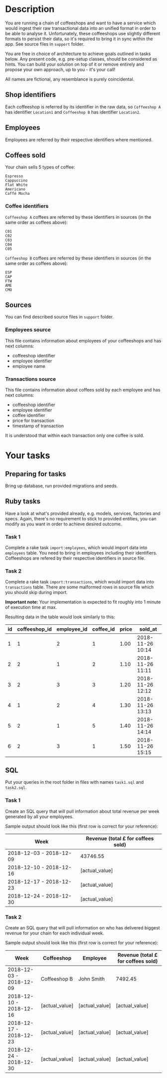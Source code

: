# Description

You are running a chain of coffeeshops and want to have a service which would ingest their raw transactional data into an unified format in order to be able to analyse it. Unfortunately, these coffeeshops use slightly different formats to persist their data, so it's required to bring it in sync within the app. See source files in `support` folder.

You are free in choice of architecture to achieve goals outlined in tasks below. Any present code, e.g. pre-setup classes, should be considered as hints. You can build your solution on top of it or remove entirely and propose your own approach, up to you - it's your call!

All names are fictional, any resemblance is purely coincidental.

## Shop identifiers
Each coffeeshop is referred by its identifier in the raw data, so `Coffeeshop A` has identifier `Location1` and `Coffeeshop B` has identifier `Location2`.

## Employees
Employees are referred by their respective identifiers where mentioned.

## Coffees sold
Your chain sells 5 types of coffee:
```
Espresso
Cappuccino
Flat White
Americano
Caffé Mocha
```

### Coffee identifiers
`Coffeeshop A` coffees are referred by these identifiers in sources (in the same order as coffees above):
```
C01
C02
C03
C04
C05
```

`Coffeeshop B` coffees are referred by these identifiers in sources (in the same order as coffees above):
```
ESP
CAP
FTW
AME
CMO
```

## Sources
You can find described source files in `support` folder.

### Employees source
This file contains information about employees of your coffeeshops and has next columns:
- coffeeshop identifier
- employee identifier
- employee name

### Transactions source
This file contains information about coffees sold by each employee and has next columns:
- coffeeshop identifier
- employee identifier
- coffee identifier
- price for transaction
- timestamp of transaction

It is understood that within each transaction only one coffee is sold.

# Your tasks
## Preparing for tasks
Bring up database, run provided migrations and seeds.

## Ruby tasks
Have a look at what's provided already, e.g. models, services, factories and specs. Again, there's no requirement to stick to provided entities, you can modify as you want in order to achieve desired outcome.

### Task 1

Complete a rake task `import:employees`, which would import data into `employees` table. You need to bring in employees including their identifiers. Coffeeshops are refered by their respective identifiers in source file.

### Task 2

Complete a rake task `import:transactions`, which would import data into `transactions` table. There are some malformed rows in source file which you should skip during import.

**Important note:** Your implementation is expected to fit roughly into 1 minute of execution time at max.

Resulting data in the table would look similarly to this:

| id | coffeeshop_id  | employee_id | coffee_id | price | sold_at          |
| -- | -------------- | ----------- | --------- | ----- | ---------------- |
| 1  | 1              | 2           | 1         | 1.00  | 2018-11-26 10:14 |
| 2  | 2              | 1           | 2         | 1.10  | 2018-11-26 11:11 |
| 3  | 2              | 3           | 3         | 1.20  | 2018-11-26 12:12 |
| 4  | 1              | 2           | 4         | 1.30  | 2018-11-26 13:13 |
| 5  | 2              | 1           | 5         | 1.40  | 2018-11-26 14:14 |
| 6  | 2              | 3           | 1         | 1.50  | 2018-11-26 15:15 |

## SQL
Put your queries in the root folder in files with names `task1.sql` and `task2.sql`.

### Task 1

Create an SQL query that will pull information about total revenue per week generated by all your employees.

Sample output should look like this (first row is correct for your reference):

| Week                    | Revenue (total £ for coffees sold) |
| ----------------------- | ---------------------------------- |
| 2018-12-03 - 2018-12-09 |                           43746.55 |
| 2018-12-10 - 2018-12-16 |                     [actual_value] |
| 2018-12-17 - 2018-12-23 |                     [actual_value] |
| 2018-12-24 - 2018-12-30 |                     [actual_value] |

### Task 2

Create an SQL query that will pull information on who has delivered biggest revenue for your chain for each individual week.

Sample output should look like this (first row is correct for your reference):

| Week                    | Coffeeshop     | Employee        | Revenue (total £ for coffees sold) |
| ----------------------- | -------------- | --------------- | ---------------------------------- |
| 2018-12-03 - 2018-12-09 | Coffeeshop B   | John Smith      |                            7492.45 |
| 2018-12-10 - 2018-12-16 | [actual_value] | [actual_value]  |                     [actual_value] |
| 2018-12-17 - 2018-12-23 | [actual_value] | [actual_value]  |                     [actual_value] |
| 2018-12-24 - 2018-12-30 | [actual_value] | [actual_value]  |                     [actual_value] |
